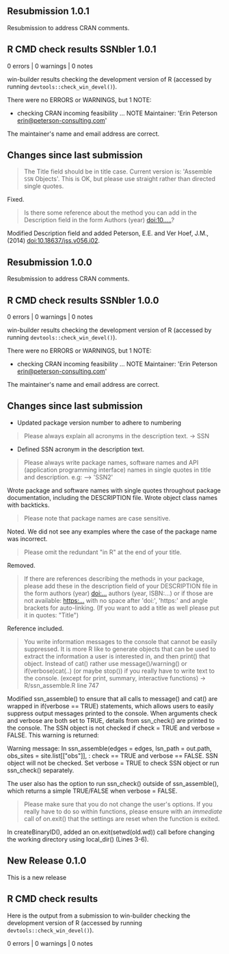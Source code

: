 ## Resubmission 1.0.1
Resubmission to address CRAN comments.

## R CMD check results SSNbler 1.0.1
0 errors | 0 warnings | 0 notes

win-builder results checking the development version of R (accessed by
running `devtools::check_win_devel()`).

There were no ERRORS or WARNINGS, but 1 NOTE:
* checking CRAN incoming feasibility ... NOTE
Maintainer: 'Erin Peterson <erin@peterson-consulting.com>'

The maintainer's name and email address are correct.

## Changes since last submission
> The Title field should be in title case. Current version is: 'Assemble `SSN` Objects'. This is OK, but please use straight rather than directed single quotes.

Fixed.

> Is there some reference about the method you can add in the Description field in the form Authors (year) <doi:10.....>?

Modified Description field and added Peterson, E.E. and Ver Hoef, J.M., (2014) <doi:10.18637/jss.v056.i02>.



## Resubmission 1.0.0
Resubmission to address CRAN comments.

## R CMD check results SSNbler 1.0.0
0 errors | 0 warnings | 0 notes

win-builder results checking the development version of R (accessed by
running `devtools::check_win_devel()`).

There were no ERRORS or WARNINGS, but 1 NOTE:
* checking CRAN incoming feasibility ... NOTE
Maintainer: 'Erin Peterson <erin@peterson-consulting.com>'

The maintainer's name and email address are correct.

## Changes since last submission

* Updated package version number to adhere to <major><minor><patch> numbering

> Please always explain all acronyms in the description text. -> SSN
  * Defined SSN acronym in the description text.

> Please always write package names, software names and API
(application programming interface) names in single quotes in title
and description. e.g: --> 'SSN2'

Wrote package and software names with single quotes throughout package documentation, including the DESCRIPTION file. Wrote object class names with backticks.

> Please note that package names are case sensitive.

Noted. We did not see any examples where the case of the package name was incorrect.

> Please omit the redundant "in R" at the end of your title.

Removed.

> If there are references describing the methods in your package,
please add these in the description field of your DESCRIPTION file in the form
authors (year) <doi:...>
authors (year, ISBN:...)
or if those are not available: <https:...>
with no space after 'doi:', 'https:' and angle brackets for
auto-linking. (If you want to add a title as well please put it in
quotes: "Title")

Reference included.

> You write information messages to the console that cannot be easily
suppressed. It is more R like to generate objects that can be used to
extract the information a user is interested in, and then print() that
object. Instead of cat() rather use message()/warning() or
if(verbose)cat(..) (or maybe stop()) if you really have to write text
to the console. (except for print, summary, interactive functions) ->
R/ssn_assemble.R line 747

Modified ssn_assemble() to ensure that all calls to message() and cat() are wrapped in if(verbose == TRUE) statements, which allows users to easily suppress output messages printed to the
console. When arguments check and verbose are both set to TRUE,
details from ssn_check() are printed to the console. The SSN object is not checked if check = TRUE and verbose = FALSE. This warning is returned:

Warning message: In ssn_assemble(edges = edges, lsn_path = out.path, obs_sites = site.list[["obs"]],  :
check == TRUE and verbose == FALSE. SSN object will not be
checked. Set verbose = TRUE to check SSN object or run ssn_check() separately.

The user also has the option to run ssn_check() outside of
ssn_assemble(), which returns a simple TRUE/FALSE when verbose = FALSE.

> Please make sure that you do not change the user's options. If you really have to do so within functions, please ensure with an *immediate* call of on.exit() that the settings are reset when the function is exited.

In createBinaryID(), added an on.exit(setwd(old.wd)) call before
changing the working directory using local_dir() (Lines 3-6).




## New Release 0.1.0

This is a new release

## R CMD check results

Here is the output from a submission to win-builder checking the development version of R (accessed by running `devtools::check_win_devel()`).

0 errors | 0 warnings | 0 notes
